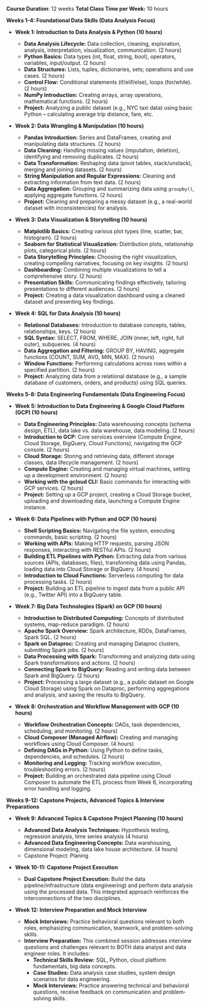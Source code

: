 **Course Duration**: 12 weeks
**Total Class Time per Week:** 10 hours

**Weeks 1-4: Foundational Data Skills (Data Analysis Focus)**

* **Week 1: Introduction to Data Analysis & Python (10 hours)**
    * **Data Analysis Lifecycle:** Data collection, cleaning, exploration, analysis, interpretation, visualization, communication. (2 hours)
    * **Python Basics:** Data types (int, float, string, bool), operators, variables, input/output. (2 hours)
    * **Data Structures:** Lists, tuples, dictionaries, sets; operations and use cases. (2 hours)
    * **Control Flow:** Conditional statements (if/elif/else), loops (for/while). (2 hours)
    * **NumPy Introduction:** Creating arrays, array operations, mathematical functions. (2 hours)
    * **Project:** Analyzing a public dataset (e.g., NYC taxi data) using basic Python – calculating average trip distance, fare, etc.

* **Week 2: Data Wrangling & Manipulation (10 hours)**
    * **Pandas Introduction:** Series and DataFrames, creating and manipulating data structures. (2 hours)
    * **Data Cleaning:** Handling missing values (imputation, deletion), identifying and removing duplicates. (2 hours)
    * **Data Transformation:**  Reshaping data (pivot tables, stack/unstack), merging and joining datasets. (2 hours)
    * **String Manipulation and Regular Expressions:** Cleaning and extracting information from text data. (2 hours)
    * **Data Aggregation:** Grouping and summarizing data using `groupby()`, applying aggregate functions. (2 hours)
    * **Project:** Cleaning and preparing a messy dataset (e.g., a real-world dataset with inconsistencies) for analysis.

* **Week 3: Data Visualization & Storytelling (10 hours)**
    * **Matplotlib Basics:** Creating various plot types (line, scatter, bar, histogram). (2 hours)
    * **Seaborn for Statistical Visualization:**  Distribution plots, relationship plots, categorical plots. (2 hours)
    * **Data Storytelling Principles:**  Choosing the right visualization, creating compelling narratives, focusing on key insights. (2 hours)
    * **Dashboarding:** Combining multiple visualizations to tell a comprehensive story. (2 hours)
    * **Presentation Skills:**  Communicating findings effectively, tailoring presentations to different audiences. (2 hours)
    * **Project:** Creating a data visualization dashboard using a cleaned dataset and presenting key findings.

* **Week 4: SQL for Data Analysis (10 hours)**
    * **Relational Databases:** Introduction to database concepts, tables, relationships, keys. (2 hours)
    * **SQL Syntax:** SELECT, FROM, WHERE, JOIN (inner, left, right, full outer), subqueries. (4 hours)
    * **Data Aggregation and Filtering:** GROUP BY, HAVING, aggregate functions (COUNT, SUM, AVG, MIN, MAX). (2 hours)
    * **Window Functions:**  Performing calculations across rows within a specified partition. (2 hours)
    * **Project:** Analyzing data from a relational database (e.g., a sample database of customers, orders, and products) using SQL queries.

**Weeks 5-8: Data Engineering Fundamentals (Data Engineering Focus)**

* **Week 5: Introduction to Data Engineering & Google Cloud Platform (GCP) (10 hours)**
    * **Data Engineering Principles:** Data warehousing concepts (schema design, ETL), data lake vs. data warehouse, data modeling. (2 hours)
    * **Introduction to GCP:** Core services overview (Compute Engine, Cloud Storage, BigQuery, Cloud Functions), navigating the GCP console. (2 hours)
    * **Cloud Storage:**  Storing and retrieving data, different storage classes, data lifecycle management. (2 hours)
    * **Compute Engine:** Creating and managing virtual machines, setting up a development environment. (2 hours)
    * **Working with the gcloud CLI:** Basic commands for interacting with GCP services. (2 hours)
    * **Project:** Setting up a GCP project, creating a Cloud Storage bucket, uploading and downloading data, launching a Compute Engine instance.

* **Week 6: Data Pipelines with Python and GCP (10 hours)**
    * **Shell Scripting Basics:**  Navigating the file system, executing commands, basic scripting. (2 hours)
    * **Working with APIs:**  Making HTTP requests, parsing JSON responses, interacting with RESTful APIs. (2 hours)
    * **Building ETL Pipelines with Python:**  Extracting data from various sources (APIs, databases, files), transforming data using Pandas, loading data into Cloud Storage or BigQuery. (4 hours)
    * **Introduction to Cloud Functions:** Serverless computing for data processing tasks. (2 hours)
    * **Project:** Building an ETL pipeline to ingest data from a public API (e.g., Twitter API) into a BigQuery table.

* **Week 7: Big Data Technologies (Spark) on GCP (10 hours)**
    * **Introduction to Distributed Computing:**  Concepts of distributed systems, map-reduce paradigm. (2 hours)
    * **Apache Spark Overview:**  Spark architecture, RDDs, DataFrames, Spark SQL. (2 hours)
    * **Spark on Dataproc:**  Creating and managing Dataproc clusters, submitting Spark jobs. (2 hours)
    * **Data Processing with Spark:**  Transforming and analyzing data using Spark transformations and actions. (2 hours)
    * **Connecting Spark to BigQuery:** Reading and writing data between Spark and BigQuery. (2 hours)
    * **Project:** Processing a large dataset (e.g., a public dataset on Google Cloud Storage) using Spark on Dataproc, performing aggregations and analysis, and saving the results to BigQuery.

* **Week 8: Orchestration and Workflow Management with GCP (10 hours)**
    * **Workflow Orchestration Concepts:**  DAGs, task dependencies, scheduling, and monitoring. (2 hours)
    * **Cloud Composer (Managed Airflow):** Creating and managing workflows using Cloud Composer. (4 hours)
    * **Defining DAGs in Python:**  Using Python to define tasks, dependencies, and schedules. (2 hours)
    * **Monitoring and Logging:**  Tracking workflow execution, troubleshooting errors. (2 hours)
    * **Project:** Building an orchestrated data pipeline using Cloud Composer to automate the ETL process from Week 6, incorporating error handling and logging.


**Weeks 9-12: Capstone Projects, Advanced Topics & Interview Preparations**

* **Week 9: Advanced Topics & Capstone Project Planning (10 hours)**
    * **Advanced Data Analysis Techniques:** Hypothesis testing, regression analysis, time series analysis (4 hours)
    * **Advanced Data Engineering Concepts:** Data warehousing, dimensional modeling, data lake house architecture. (4 hours)
    * Capstone Project: Planing

* **Week 10-11: Capstone Project Execution**
    * **Dual Capstone Project Execution:** Build the data pipeline/infrastructure (data engineering) and perform data analysis using the processed data.  This integrated approach reinforces the interconnections of the two disciplines.

* **Week 12: Interview Preparation and Mock Interview**
    * **Mock Interviews:**  Practice behavioral questions relevant to both roles, emphasizing communication, teamwork, and problem-solving skills.
    * **Interview Preparation:** This combined session addresses interview questions and challenges relevant to BOTH data analyst and data engineer roles. It includes:
        * **Technical Skills Review:** SQL, Python, cloud platform fundamentals, big data concepts.
        * **Case Studies:**  Data analysis case studies, system design scenarios for data engineering.
        * **Mock Interviews:** Practice answering technical and behavioral questions, receive feedback on communication and problem-solving skills.

